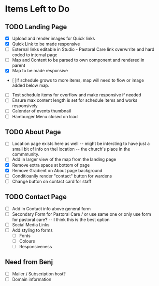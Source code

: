 # Items Left to Do

## TODO Landing Page

- [x] Upload and render images for Quick links
- [x] Quick Link to be made responsive
- [ ] External links editable in Studio - Pastoral Care link overwrrite and hard coded to internal page
- [ ] Map and Content to be parsed to own component and rendered in parent
- [x] Map to be made responsive
- [ ]if schedule grows to more items, map will need to flow or image added below map.
- [ ] Test schedule items for overflow and make responsive if needed
- [ ] Ensure max content length is set for schedule items and works responsively
- [ ] Calendar of events thumbnail
- [ ] Hamburger Menu closed on load

## TODO About Page

- [ ] Location page exists here as well -- might be intersting to have just a small bit of info on thel location -- the church's place in the commmunity.
- [ ] Add in larger view of the map from the landing page
- [x] Remove extra space at bottom of page
- [x] Remove Gradient on About page background
- [ ] Conditioanlly render "contact" button for wardens
- [ ] Change button on contact card for staff

## TODO Contact Page

- [ ] Add in Contact info above general form
- [ ] Secondary Form for Pastoral Care / or use same one or only use form for pastoral care? -- I think this is the best option
- [ ] Social Media Links
- [ ] Add styling to forms
  - [ ] Fonts
  - [ ] Colours
  - [ ] Responsiveness

## Need from Benj

- [ ] Mailer / Subscription host?
- [ ] Domain information
